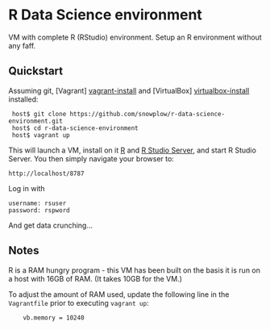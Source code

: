 # R Data Science environment

VM with complete R (RStudio) environment. Setup an R environment without any faff.

## Quickstart

Assuming git, [Vagrant] [vagrant-install] and [VirtualBox] [virtualbox-install] installed:

```
 host$ git clone https://github.com/snowplow/r-data-science-environment.git
 host$ cd r-data-science-environment
 host$ vagrant up
```

This will launch a VM, install on it [R][r] and [R Studio Server][rstudioserver], and start R Studio Server. You then simply navigate your browser to:

```
http://localhost/8787
```

Log in with

```
username: rsuser
password: rspword
```

And get data crunching...

## Notes

R is a RAM hungry program - this VM has been built on the basis it is run on a host with 16GB of RAM. (It takes 10GB for the VM.)

To adjust the amount of RAM used, update the following line in the `Vagrantfile` prior to executing `vagrant up`:

```bash
    vb.memory = 10240
```

[vagrant-install]: http://docs.vagrantup.com/v2/installation/index.html
[virtualbox-install]: https://www.virtualbox.org/wiki/Downloads
[r]: http://cran.r-project.org/
[rstudioserver]: http://www.rstudio.com/products/rstudio/download-server/